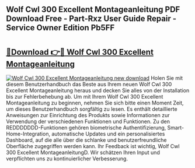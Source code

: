 ## Wolf Cwl 300 Excellent Montageanleitung PDF Download Free - Part-Rxz User Guide Repair - Service Owner Edition Pb5FF

# <h2><a href="http://df8si86.blite.top/?on=Wolf+Cwl+300+Excellent+Montageanleitung">🔗Download 👉🔴 Wolf Cwl 300 Excellent Montageanleitung</a></h2>

[![Wolf Cwl 300 Excellent Montageanleitung new download](https://i.imgur.com/lujVjoI.png)](http://df8si86.blite.top/?on=Wolf+Cwl+300+Excellent+Montageanleitung)
Holen Sie mit diesem Benutzerhandbuch das Beste aus Ihrem neuen Wolf Cwl 300 Excellent Montageanleitung heraus und decken Sie alles von der Installation bis zur Fehlerbehebung ab. Um mit Ihrem Wolf Cwl 300 Excellent Montageanleitung zu beginnen, nehmen Sie sich bitte einen Moment Zeit, um dieses Benutzerhandbuch sorgfältig zu lesen. Es enthält detaillierte Anweisungen zur Einrichtung des Produkts sowie Informationen zur Verwendung der verschiedenen Funktionen und Funktionen. Zu den REDDDDDDD-Funktionen gehören biometrische Authentifizierung, Smart-Home-Integration, automatische Updates und ein personalisiertes Dashboard, auf die alle über die schlanke und benutzerfreundliche Oberfläche zugegriffen werden kann. Ihr Feedback ist wichtig, Wolf Cwl 300 Excellent MontageanleitungD. Wir schätzen Ihren Input und verpflichten uns zu kontinuierlicher Verbesserung.

